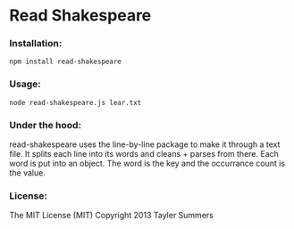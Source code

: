 # Read Shakespeare

### Installation:
`npm install read-shakespeare`

### Usage:
`node read-shakespeare.js lear.txt`
### Under the hood:
read-shakespeare uses the line-by-line package to make it through a text file.
It splits each line into its words and cleans + parses from there.
Each word is put into an object. The word is the key and the occurrance count is the value.
### License:
The MIT License (MIT)
Copyright 2013 Tayler Summers